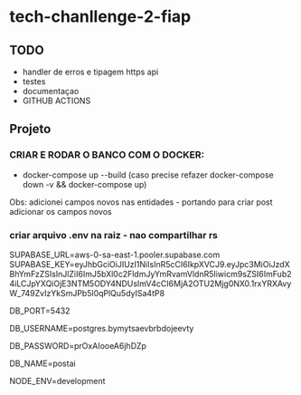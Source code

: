 # tech-chanllenge-2-fiap

## TODO
- handler de erros e tipagem https api
- testes
- documentaçao
- GITHUB ACTIONS

## Projeto

### CRIAR E RODAR O BANCO COM O DOCKER:
   - docker-compose up --build (caso precise refazer docker-compose down -v && docker-compose up)
  
Obs: adicionei campos novos nas entidades - portando para criar post adicionar os campos novos

### criar arquivo .env na raiz - nao compartilhar rs

SUPABASE_URL=aws-0-sa-east-1.pooler.supabase.com
SUPABASE_KEY=eyJhbGciOiJIUzI1NiIsInR5cCI6IkpXVCJ9.eyJpc3MiOiJzdXBhYmFzZSIsInJlZiI6ImJ5bXl0c2FldmJyYmRvamVldnR5Iiwicm9sZSI6ImFub24iLCJpYXQiOjE3NTM5ODY4NDUsImV4cCI6MjA2OTU2Mjg0NX0.1rxYRXAvyW_749ZvIzYkSmJPb5l0qPlQu5dyISa4tP8

DB_PORT=5432

DB_USERNAME=postgres.bymytsaevbrbdojeevty

DB_PASSWORD=prOxAIooeA6jhDZp

DB_NAME=postai

NODE_ENV=development


  
